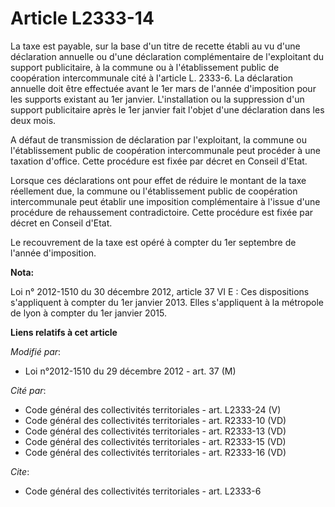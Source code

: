 # Article L2333-14

La taxe est payable, sur la base d'un titre de recette établi au vu d'une déclaration annuelle ou d'une déclaration
complémentaire de l'exploitant du support publicitaire, à la commune ou à l'établissement public de coopération
intercommunale cité à l'article L. 2333-6. La déclaration annuelle doit être effectuée avant le 1er mars de l'année
d'imposition pour les supports existant au 1er janvier. L'installation ou la suppression d'un support publicitaire après le
1er janvier fait l'objet d'une déclaration dans les deux mois. 

A défaut de transmission de déclaration par  l'exploitant, la commune ou l'établissement public de coopération intercommunale
peut procéder à une taxation d'office. Cette procédure est fixée par décret en Conseil d'Etat.  

Lorsque ces déclarations ont pour effet de réduire le montant de la taxe réellement due, la commune ou l'établissement public
de coopération intercommunale peut établir une imposition complémentaire à l'issue d'une procédure de rehaussement
contradictoire. Cette procédure est fixée par décret en Conseil d'Etat. 

Le recouvrement de la taxe est opéré à compter du 1er septembre de l'année d'imposition.

**Nota:**

Loi n° 2012-1510 du 30 décembre 2012, article 37 VI E : Ces dispositions s'appliquent à compter du 1er janvier 2013. Elles
s'appliquent à la métropole de lyon à compter du 1er janvier 2015.

**Liens relatifs à cet article**

_Modifié par_:

  - Loi n°2012-1510 du 29 décembre 2012 - art. 37 (M)

_Cité par_:

  - Code général des collectivités territoriales - art. L2333-24 (V)
  - Code général des collectivités territoriales - art. R2333-10 (VD)
  - Code général des collectivités territoriales - art. R2333-13 (VD)
  - Code général des collectivités territoriales - art. R2333-15 (VD)
  - Code général des collectivités territoriales - art. R2333-16 (VD)

_Cite_:

  - Code général des collectivités territoriales - art. L2333-6
